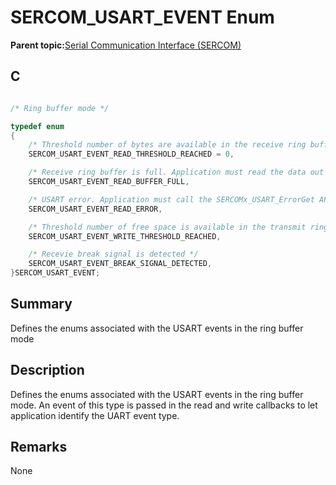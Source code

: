 # SERCOM\_USART\_EVENT Enum

**Parent topic:**[Serial Communication Interface \(SERCOM\)](GUID-76AE7205-E3EF-4EE6-AC28-5153E3565982.md)

## C

```c

/* Ring buffer mode */

typedef enum
{
    /* Threshold number of bytes are available in the receive ring buffer */
    SERCOM_USART_EVENT_READ_THRESHOLD_REACHED = 0,

    /* Receive ring buffer is full. Application must read the data out to avoid missing data on the next RX interrupt. */
    SERCOM_USART_EVENT_READ_BUFFER_FULL,

    /* USART error. Application must call the SERCOMx_USART_ErrorGet API to get the type of error and clear the error. */
    SERCOM_USART_EVENT_READ_ERROR,

    /* Threshold number of free space is available in the transmit ring buffer */
    SERCOM_USART_EVENT_WRITE_THRESHOLD_REACHED,

    /* Recevie break signal is detected */
    SERCOM_USART_EVENT_BREAK_SIGNAL_DETECTED,
}SERCOM_USART_EVENT;

```

## Summary

Defines the enums associated with the USART events in the ring buffer mode

## Description

Defines the enums associated with the USART events in the ring buffer mode. An event of this type is passed in the read and write callbacks to let application identify the UART event type.

## Remarks

None

